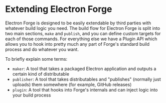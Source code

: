 # Extending Electron Forge

Electron Forge is designed to be easily extendable by third parties with whatever build logic you need. The build flow for Electron Forge is split into two main sections, `make` and `publish`, and you can define custom targets for each of those commands. For everything else we have a Plugin API which allows you to hook into pretty much any part of Forge's standard build process and do whatever you want.

To briefly explain some terms:

* `maker`: A tool that takes a packaged Electron application and outputs a certain kind of distributable
* `publisher`: A tool that takes distributables and "publishes" \(normally just uploads\) them somewhere \(for example, GitHub releases\)
* `plugin`: A tool that hooks into Forge's internals and can inject logic into your build process

